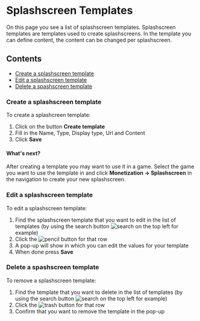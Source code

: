 # Splashscreen Templates
On this page you see a list of splashscreen templates. Splashscreen templates are templates used to create splashscreens. In the template you can define content, the content can be changed per splashscreen.

## Contents
- [Create a splashscreen template](#create-a-splashscreen-template)
- [Edit a splashscreen template](#edit-a-splashscreen-template)
- [Delete a spashscreen template](#delete-a-spashscreen-template)

### Create a splashscreen template
To create a splashcreen template:
1. Click on the button **Create template**
2. Fill in the Name, Type, Display type, Url and Content
3. Click **Save**

#### What's next?
After creating a template you may want to use it in a game. Select the game you want to use the template in and click **Monetization -> Splashscreen** in the navigation to create your new splashscreen.

### Edit a splashscreen template
To edit a splashscreen template:
1. Find the splashscreen template that you want to edit in the list of templates (by using the search button ![search](https://github.com/schoende/gamedock-sdk/raw/master/docs/console/_images/search.png) on the top left for example)
2. Click the ![pencil](https://github.com/schoende/gamedock-sdk/raw/master/docs/console/_images/pencil.png) button for that row
3. A pop-up will show in which you can edit the values for your template
4. When done press **Save**

### Delete a spashscreen template
To remove a splashscreen template:
1. Find the template that you want to delete in the list of templates (by using the search button ![search](https://github.com/schoende/gamedock-sdk/raw/master/docs/console/_images/search.png) on the top left for example)
2. Click the ![trash](https://github.com/schoende/gamedock-sdk/raw/master/docs/console/_images/trash.png) button for that row
2. Confirm that you want to remove the template in the pop-up